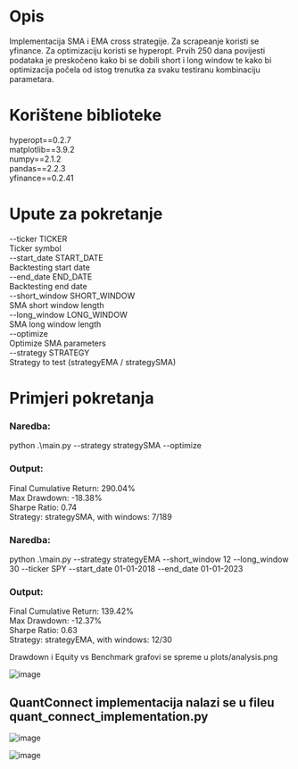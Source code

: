 # Opis

Implementacija SMA i EMA cross strategije. Za scrapeanje koristi se yfinance. Za optimizaciju koristi se hyperopt. Prvih 250 dana povijesti podataka je preskočeno kako bi se dobili short i long window te kako bi optimizacija počela od istog trenutka za svaku testiranu kombinaciju parametara.

# Korištene biblioteke

hyperopt==0.2.7  
matplotlib==3.9.2  
numpy==2.1.2  
pandas==2.2.3  
yfinance==0.2.41  

# Upute za pokretanje

  --ticker TICKER       
  Ticker symbol  
  --start_date START_DATE  
  Backtesting start date  
  --end_date END_DATE   
  Backtesting end date  
  --short_window SHORT_WINDOW  
  SMA short window length  
  --long_window LONG_WINDOW  
  SMA long window length  
  --optimize            
  Optimize SMA parameters  
  --strategy STRATEGY   
  Strategy to test  (strategyEMA / strategySMA)

  # Primjeri pokretanja

  ### Naredba:
  python .\main.py --strategy strategySMA --optimize  
  ### Output:  
  Final Cumulative Return: 290.04%  
  Max Drawdown: -18.38%  
  Sharpe Ratio: 0.74  
  Strategy: strategySMA, with windows: 7/189    

  ### Naredba:  
  python .\main.py --strategy strategyEMA --short_window 12 --long_window 30 --ticker SPY --start_date 01-01-2018 --end_date 01-01-2023  
  ### Output:  
  Final Cumulative Return: 139.42%  
  Max Drawdown: -12.37%  
  Sharpe Ratio: 0.63  
  Strategy: strategyEMA, with windows: 12/30  

  Drawdown i Equity vs Benchmark grafovi se spreme u plots/analysis.png

![image](https://github.com/user-attachments/assets/dc162692-bc3f-4885-8db8-b30821dbbe83)

## QuantConnect implementacija nalazi se u fileu quant_connect_implementation.py

![image](https://github.com/user-attachments/assets/b2c33083-3a3d-4bd8-b180-c460de4329d0)

![image](https://github.com/user-attachments/assets/de3f950f-63a7-454c-a118-1c64e93f9a41)



